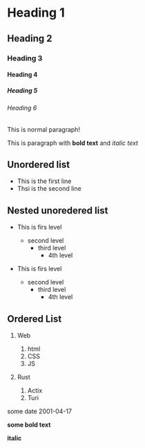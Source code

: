 # Heading 1

## Heading 2

### Heading 3

#### Heading 4

##### Heading 5

###### Heading 6

This is normal paragraph!

This is paragraph with **bold text** and _italic text_

## Unordered list

- This is the first line
- Thsi is the second line

## Nested unoredered list

- This is firs level

  - second level
    - third level
      - 4th level

- This is firs level

  - second level
    - third level
      - 4th level

## Ordered List

1. Web

   1. html
   2. CSS
   3. JS

2. Rust

   1. Actix
   2. Turi

some date 2001-04-17

**some bold text**

**italic**
